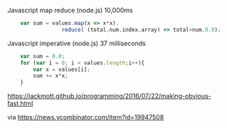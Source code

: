 Javascript map reduce (node.js) 10,000ms

```javascript
    var sum = values.map(x => x*x).
                 reduce( (total,num,index,array) => total+num,0.0);
```

Javascript imperative (node.js) 37 milliseconds


```javascript
    var sum = 0.0;
    for (var i = 0; i < values.length;i++){
        var x = values[i];
        sum += x*x;
    }
```

https://jackmott.github.io/programming/2016/07/22/making-obvious-fast.html

via https://news.ycombinator.com/item?id=19947508
